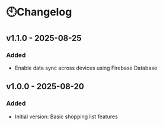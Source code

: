 # 🕙Changelog


## v1.1.0 - 2025-08-25
### Added
- Enable data sync across devices using Firebase Database
## v1.0.0 - 2025-08-20
### Added
- Initial version: Basic shopping list features
